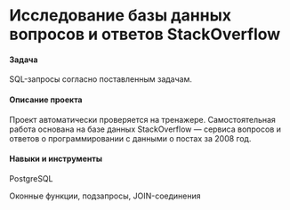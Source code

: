 # Исследование базы данных вопросов и ответов StackOverflow
#### Задача

SQL-запросы согласно поставленным задачам.

#### Описание проекта

Проект автоматически проверяется на тренажере. Самостоятельная работа основана на базе данных StackOverflow — сервиса вопросов и ответов о программировании с данными о постах за 2008 год.

#### Навыки и инструменты

PostgreSQL

Oконные функции, подзапросы, JOIN-соединения
